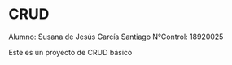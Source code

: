 # CRUD
Alumno: Susana de Jesús García Santiago
N°Control: 18920025

Este es un proyecto de CRUD básico
